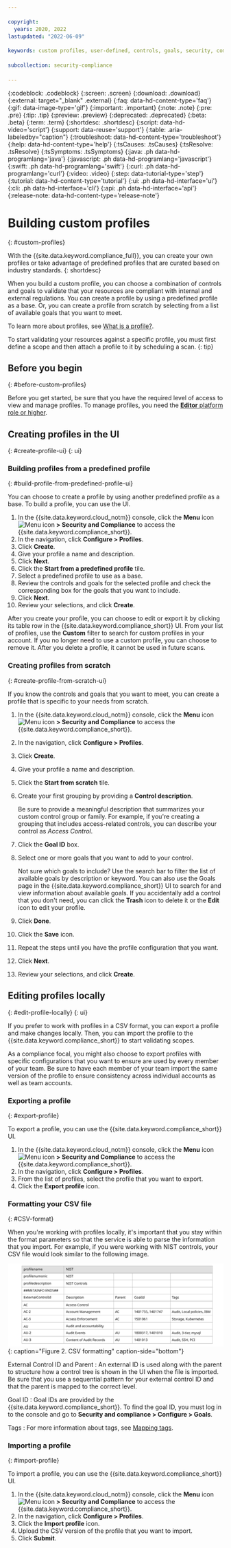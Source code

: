 ```yaml
---

copyright:
  years: 2020, 2022
lastupdated: "2022-06-09"

keywords: custom profiles, user-defined, controls, goals, security, compliance

subcollection: security-compliance

---
```


{:codeblock: .codeblock}
{:screen: .screen}
{:download: .download}
{:external: target="_blank" .external}
{:faq: data-hd-content-type='faq'}
{:gif: data-image-type='gif'}
{:important: .important}
{:note: .note}
{:pre: .pre}
{:tip: .tip}
{:preview: .preview}
{:deprecated: .deprecated}
{:beta: .beta}
{:term: .term}
{:shortdesc: .shortdesc}
{:script: data-hd-video='script'}
{:support: data-reuse='support'}
{:table: .aria-labeledby="caption"}
{:troubleshoot: data-hd-content-type='troubleshoot'}
{:help: data-hd-content-type='help'}
{:tsCauses: .tsCauses}
{:tsResolve: .tsResolve}
{:tsSymptoms: .tsSymptoms}
{:java: .ph data-hd-programlang='java'}
{:javascript: .ph data-hd-programlang='javascript'}
{:swift: .ph data-hd-programlang='swift'}
{:curl: .ph data-hd-programlang='curl'}
{:video: .video}
{:step: data-tutorial-type='step'}
{:tutorial: data-hd-content-type='tutorial'}
{:ui: .ph data-hd-interface='ui'}
{:cli: .ph data-hd-interface='cli'}
{:api: .ph data-hd-interface='api'}
{:release-note: data-hd-content-type='release-note'}


# Building custom profiles
{: #custom-profiles}

With the {{site.data.keyword.compliance_full}}, you can create your own profiles or take advantage of predefined profiles that are curated based on industry standards.
{: shortdesc}

When you build a custom profile, you can choose a combination of controls and goals to validate that your resources are compliant with internal and external regulations. You can create a profile by using a predefined profile as a base.  Or, you can create a profile from scratch by selecting from a list of available goals that you want to meet.

To learn more about profiles, see [What is a profile?](/docs/security-compliance?topic=security-compliance-profiles).

To start validating your resources against a specific profile, you must first define a scope and then attach a profile to it by scheduling a scan.
{: tip}

## Before you begin
{: #before-custom-profiles}

Before you get started, be sure that you have the required level of access to view and manage profiles. To manage profiles, you need the [**Editor** platform role or higher](/docs/security-compliance?topic=security-compliance-access-management).


## Creating profiles in the UI
{: #create-profile-ui}
{: ui}

### Building profiles from a predefined profile
{: #build-profile-from-predefined-profile-ui}

You can choose to create a profile by using another predefined profile as a base. To build a profile, you can use the UI.

1. In the {{site.data.keyword.cloud_notm}} console, click the **Menu** icon ![Menu icon](../icons/icon_hamburger.svg) **> Security and Compliance** to access the {{site.data.keyword.compliance_short}}.
2. In the navigation, click **Configure > Profiles**. 
3. Click **Create**.
4. Give your profile a name and description.
5. Click **Next**.
6. Click the **Start from a predefined profile** tile.
7. Select a predefined profile to use as a base.
8. Review the controls and goals for the selected profile and check the corresponding box for the goals that you want to include.
9.  Click **Next**.
10. Review your selections, and click **Create**.
    
After you create your profile, you can choose to edit or export it by clicking its table row in the {{site.data.keyword.compliance_short}} UI. From your list of profiles, use the **Custom** filter to search for custom profiles in your account. If you no longer need to use a custom profile, you can choose to remove it. After you delete a profile, it cannot be used in future scans.

### Creating profiles from scratch
{: #create-profile-from-scratch-ui}

If you know the controls and goals that you want to meet, you can create a profile that is specific to your needs from scratch.

1. In the {{site.data.keyword.cloud_notm}} console, click the **Menu** icon ![Menu icon](../icons/icon_hamburger.svg) **> Security and Compliance** to access the {{site.data.keyword.compliance_short}}.
2. In the navigation, click **Configure > Profiles**. 
3. Click **Create**.
4. Give your profile a name and description.
5. Click the **Start from scratch** tile.
6. Create your first grouping by providing a **Control description**.

   Be sure to provide a meaningful description that summarizes your custom control group or family. For example, if you're creating a grouping that includes access-related controls, you can describe your control as _Access Control_.

7. Click the **Goal ID** box.
8. Select one or more goals that you want to add to your control.

   Not sure which goals to include? Use the search bar to filter the list of available goals by description or keyword. You can also use the Goals page in the {{site.data.keyword.compliance_short}} UI to search for and view information about available goals. If you accidentally add a control that you don't need, you can click the **Trash** icon to delete it or the **Edit** icon to edit your profile.

9. Click **Done**.
10. Click the **Save** icon.
11. Repeat the steps until you have the profile configuration that you want.
12. Click **Next**.
13. Review your selections, and click **Create**.



## Editing profiles locally
{: #edit-profile-locally}
{: ui}

If you prefer to work with profiles in a CSV format, you can export a profile and make changes locally. Then, you can import the profile to the {{site.data.keyword.compliance_short}} to start validating scopes.

As a compliance focal, you might also choose to export profiles with specific configurations that you want to ensure are used by every member of your team. Be sure to have each member of your team import the same version of the profile to ensure consistency across individual accounts as well as team accounts.

### Exporting a profile
{: #export-profile}

To export a profile, you can use the {{site.data.keyword.compliance_short}} UI.

1. In the {{site.data.keyword.cloud_notm}} console, click the **Menu** icon ![Menu icon](../icons/icon_hamburger.svg) **> Security and Compliance** to access the {{site.data.keyword.compliance_short}}.
2. In the navigation, click **Configure > Profiles**. 
3. From the list of profiles, select the profile that you want to export.
4. Click the **Export profile** icon.

### Formatting your CSV file
{: #CSV-format}

When you're working with profiles locally, it's important that you stay within the format parameters so that the service is able to parse the information that you import. For example, if you were working with NIST controls, your CSV file would look similar to the following image.

![This image shows an example of how your CSV file might be formatted when you work with profiles locally. The information in the image is explained in further detail in the surrounding text.](images/csv-nist.svg){: caption="Figure 2. CSV formatting" caption-side="bottom"}

External Control ID and Parent
:   An external ID is used along with the parent to structure how a control tree is shown in the UI when the file is imported. Be sure that you use a sequential pattern for your external control ID and that the parent is mapped to the correct level.

Goal ID
:   Goal IDs are provided by the {{site.data.keyword.compliance_short}}. To find the goal ID, you must log in to the console and go to **Security and compliance > Configure > Goals**.

Tags
:   For more information about tags, see [Mapping tags](/docs/security-compliance?topic=security-compliance-tags).


### Importing a profile
{: #import-profile}

To import a profile, you can use the {{site.data.keyword.compliance_short}} UI.

1. In the {{site.data.keyword.cloud_notm}} console, click the **Menu** icon ![Menu icon](../icons/icon_hamburger.svg) **> Security and Compliance** to access the {{site.data.keyword.compliance_short}}.
2. In the navigation, click **Configure > Profiles**. 
3. Click the **Import profile** icon.
4. Upload the CSV version of the profile that you want to import.
5. Click **Submit**.


